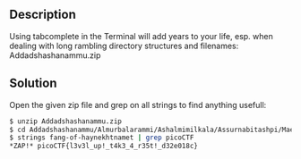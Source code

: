 ## Description
Using tabcomplete in the Terminal will add years to your life, esp. when dealing with long rambling directory structures and filenames: Addadshashanammu.zip

## Solution

Open the given zip file and grep on all strings to find anything usefull:

```bash
$ unzip Addadshashanammu.zip
$ cd Addadshashanammu/Almurbalarammi/Ashalmimilkala/Assurnabitashpi/Maelkashishi/Onnissiralis/Ularradallaku/
$ strings fang-of-haynekhtnamet | grep picoCTF
*ZAP!* picoCTF{l3v3l_up!_t4k3_4_r35t!_d32e018c}
```